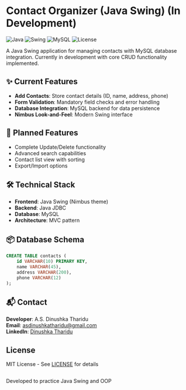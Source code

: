 # Contact Organizer (Java Swing) (In Development) 

![Java](https://img.shields.io/badge/Java-17-blue)
![Swing](https://img.shields.io/badge/GUI-Swing-orange)
![MySQL](https://img.shields.io/badge/Database-MySQL-blue)
![License](https://img.shields.io/badge/License-MIT-green)

A Java Swing application for managing contacts with MySQL database integration. Currently in development with core CRUD functionality implemented.

## ✨ Current Features
- **Add Contacts**: Store contact details (ID, name, address, phone)
- **Form Validation**: Mandatory field checks and error handling
- **Database Integration**: MySQL backend for data persistence
- **Nimbus Look-and-Feel**: Modern Swing interface

## 🚧 Planned Features
- Complete Update/Delete functionality
- Advanced search capabilities
- Contact list view with sorting
- Export/Import options

## 🛠️ Technical Stack
- **Frontend**: Java Swing (Nimbus theme)
- **Backend**: Java JDBC
- **Database**: MySQL
- **Architecture**: MVC pattern

## 📦 Database Schema
```sql
CREATE TABLE contacts (
    id VARCHAR(10) PRIMARY KEY,
    name VARCHAR(45),
    address VARCHAR(200),
    phone VARCHAR(12)
);
```

## 📬 Contact
**Developer**: A.S. Dinushka Tharidu  
**Email**: [asdinushkatharidu@gmail.com](mailto:asdinushkatharidu@gmail.com)  
**LinkedIn**: [Dinushka Tharidu](https://www.linkedin.com/in/dinushka-tharidu-b3a1a1253)  

## License
MIT License - See [LICENSE](LICENSE) for details

##
Developed to practice Java Swing and OOP

